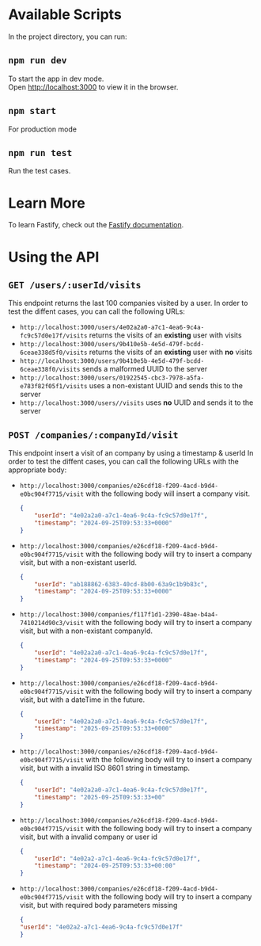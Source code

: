 # Available Scripts

In the project directory, you can run:

## `npm run dev`

To start the app in dev mode.\
Open [http://localhost:3000](http://localhost:3000) to view it in the browser.

## `npm start`

For production mode

## `npm run test`

Run the test cases.

# Learn More

To learn Fastify, check out the [Fastify documentation](https://fastify.dev/docs/latest/).

# Using the API

## `GET /users/:userId/visits`
This endpoint returns the last 100 companies visited by a user.
In order to test the diffent cases, you can call the following URLs:

- `http://localhost:3000/users/4e02a2a0-a7c1-4ea6-9c4a-fc9c57d0e17f/visits` returns the visits of an **existing** user with visits
- `http://localhost:3000/users/9b410e5b-4e5d-479f-bcdd-6ceae338d5f0/visits` returns the visits of an **existing** user with **no** visits
- `http://localhost:3000/users/9b410e5b-4e5d-479f-bcdd-6ceae338f0/visits` sends a malformed UUID to the server
- `http://localhost:3000/users/01922545-cbc3-7978-a5fa-e783f82f05f1/visits` uses a non-existant UUID and sends this to the server
- `http://localhost:3000/users//visits` uses **no** UUID and sends it to the server

## `POST /companies/:companyId/visit`

This endpoint insert a visit of an company by using a timestamp & userId
In order to test the diffent cases, you can call the following URLs with the appropriate body:

- `http://localhost:3000/companies/e26cdf18-f209-4acd-b9d4-e0bc904f7715/visit` with the following body will insert a company visit.
    ```json
    {
	    "userId": "4e02a2a0-a7c1-4ea6-9c4a-fc9c57d0e17f",
	    "timestamp": "2024-09-25T09:53:33+0000"
    }
    ```

- `http://localhost:3000/companies/e26cdf18-f209-4acd-b9d4-e0bc904f7715/visit` with the following body will try to insert a company visit, but with a non-existant userId.
    ```json
    {
        "userId": "ab188862-6383-40cd-8b00-63a9c1b9b83c",
	    "timestamp": "2024-09-25T09:53:33+0000"
    }
    ```

- `http://localhost:3000/companies/f117f1d1-2390-48ae-b4a4-7410214d90c3/visit` with the following body will try to insert a company visit, but with a non-existant companyId.
    ```json
    {
	    "userId": "4e02a2a0-a7c1-4ea6-9c4a-fc9c57d0e17f",
	    "timestamp": "2024-09-25T09:53:33+0000"
    }
    ```
- `http://localhost:3000/companies/e26cdf18-f209-4acd-b9d4-e0bc904f7715/visit` with the following body will try to insert a company visit, but with a dateTime in the future.
    ```json
    {
        "userId": "4e02a2a0-a7c1-4ea6-9c4a-fc9c57d0e17f",
        "timestamp": "2025-09-25T09:53:33+0000"
    }
    ```
- `http://localhost:3000/companies/e26cdf18-f209-4acd-b9d4-e0bc904f7715/visit` with the following body will try to insert a company visit, but with a invalid ISO 8601 string in timestamp.
    ```json
    {
	    "userId": "4e02a2a0-a7c1-4ea6-9c4a-fc9c57d0e17f",
	    "timestamp": "2025-09-25T09:53:33+00"
    }
    ```
- `http://localhost:3000/companies/e26cdf18-f209-4acd-b9d4-e0bc904f7715/visit` with the following body will try to insert a company visit, but with a invalid company or user id
    ```json
    {
        "userId": "4e02a2-a7c1-4ea6-9c4a-fc9c57d0e17f",
        "timestamp": "2024-09-25T09:53:33+00:00"
    }
    ```
- `http://localhost:3000/companies/e26cdf18-f209-4acd-b9d4-e0bc904f7715/visit` with the following body will try to insert a company visit, but with required body parameters missing
    ```json
    {
	"userId": "4e02a2-a7c1-4ea6-9c4a-fc9c57d0e17f"
    }
